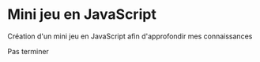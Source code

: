 # Mini jeu en JavaScript

Création d'un mini jeu en JavaScript afin d'approfondir mes connaissances


Pas terminer
